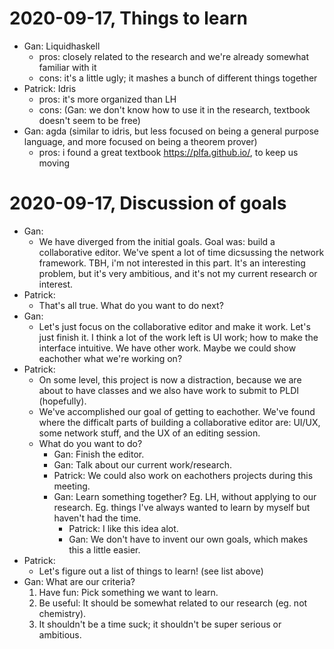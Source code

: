 # 2020-09-17, Things to learn

* Gan: Liquidhaskell
    * pros: closely related to the research and we're already somewhat familiar
      with it
    * cons: it's a little ugly; it mashes a bunch of different things together
* Patrick: Idris
    * pros: it's more organized than LH
    * cons: (Gan: we don't know how to use it in the research, textbook doesn't
      seem to be free)
* Gan: agda (similar to idris, but less focused on being a general purpose
  language, and more focused on being a theorem prover)
    * pros: i found a great textbook <https://plfa.github.io/>, to keep us moving

# 2020-09-17, Discussion of goals

* Gan:
    * We have diverged from the initial goals.  Goal was: build a collaborative
      editor.  We've spent a lot of time dicsussing the network framework.
      TBH, i'm not interested in this part.  It's an interesting problem, but
      it's very ambitious, and it's not my current research or interest.
* Patrick:
    * That's all true. What do you want to do next?
* Gan:
    * Let's just focus on the collaborative editor and make it work. Let's just
      finish it.  I think a lot of the work left is UI work; how to make the
      interface intuitive.  We have other work. Maybe we could show eachother
      what we're working on?
* Patrick:
    * On some level, this project is now a distraction, because we are about to
      have classes and we also have work to submit to PLDI (hopefully).
    * We've accomplished our goal of getting to eachother.  We've found where
      the difficalt parts of building a collaborative editor are: UI/UX, some
      network stuff, and the UX of an editing session.
    * What do you want to do?
        * Gan: Finish the editor.
        * Gan: Talk about our current work/research.
        * Patrick: We could also work on eachothers projects during this
          meeting.
        * Gan: Learn something together? Eg. LH, without applying to our
          research.  Eg. things I've always wanted to learn by myself but
          haven't had the time.
            * Patrick: I like this idea alot.
            * Gan: We don't have to invent our own goals, which makes this a
              little easier.
* Patrick:
    * Let's figure out a list of things to learn! (see list above)
* Gan: What are our criteria?
    1. Have fun: Pick something we want to learn.
    2. Be useful: It should be somewhat related to our research (eg. not
    chemistry).
    3. It shouldn't be a time suck; it shouldn't be super serious or ambitious.
